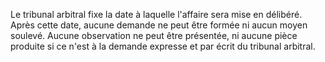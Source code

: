 Le tribunal arbitral fixe la date à laquelle l'affaire sera mise en délibéré.
Après cette date, aucune demande ne peut être formée ni aucun moyen soulevé.
Aucune observation ne peut être présentée, ni aucune pièce produite si ce n'est à la
demande expresse et par écrit du tribunal arbitral.